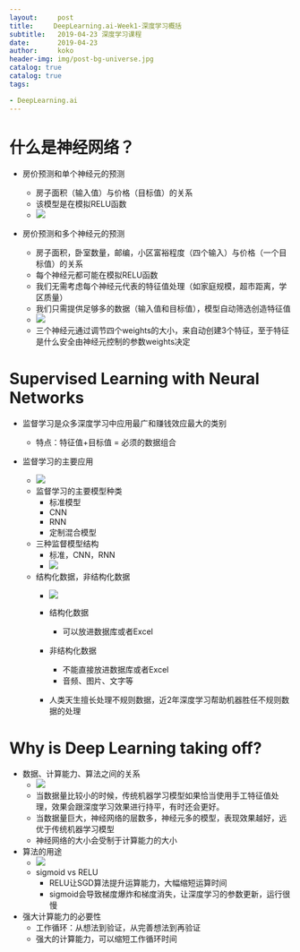 ```yaml
---
layout:     post
title:     DeepLearning.ai-Week1-深度学习概括
subtitle:   2019-04-23 深度学习课程
date:       2019-04-23
author:     koko
header-img: img/post-bg-universe.jpg
catalog: true
catalog: true
tags:

- DeepLearning.ai
---
```


# 什么是神经网络？

- 房价预测和单个神经元的预测
	- 房子面积（输入值）与价格（目标值）的关系
	- 该模型是在模拟RELU函数
	- ![](https://ws4.sinaimg.cn/large/006tNc79ly1g2ccjh1m5gj31d60r0ad5.jpg) 

- 房价预测和多个神经元的预测
	- 房子面积，卧室数量，邮编，小区富裕程度（四个输入）与价格（一个目标值）的关系
	- 每个神经元都可能在模拟RELU函数
	- 我们无需考虑每个神经元代表的特征值处理（如家庭规模，超市距离，学区质量）
	- 我们只需提供足够多的数据（输入值和目标值），模型自动筛选创造特征值
	- ![](https://ws1.sinaimg.cn/large/006tNc79ly1g2ccoe6t2oj31820naq66.jpg)
	- 三个神经元通过调节四个weights的大小，来自动创建3个特征，至于特征是什么安全由神经元控制的参数weights决定 

# Supervised Learning with Neural Networks

- 监督学习是众多深度学习中应用最广和赚钱效应最大的类别

  - 特点：特征值+目标值 = 必须的数据组合

- 监督学习的主要应用

  - ![](https://ws3.sinaimg.cn/large/006tNc79ly1g2cdicp18dj31260gyac7.jpg)
  - 监督学习的主要模型种类
    - 标准模型
    - CNN
    - RNN
    - 定制混合模型
  - 三种监督模型结构
    - 标准，CNN，RNN
    - ![](https://ws4.sinaimg.cn/large/006tNc79ly1g2cdkswybzj31nq0li432.jpg)
  - 结构化数据，非结构化数据
    - ![](https://ws1.sinaimg.cn/large/006tNc79ly1g2cdle7kdnj31n40re0z1.jpg)

  	- 结构化数据
  	  - 可以放进数据库或者Excel
  	- 非结构化数据
  	  - 不能直接放进数据库或者Excel
  	  - 音频、图片、文字等
  	- 人类天生擅长处理不规则数据，近2年深度学习帮助机器胜任不规则数据的处理

# Why is Deep Learning taking off?

- 数据、计算能力、算法之间的关系
  - ![](https://ws3.sinaimg.cn/large/006tNc79ly1g2ce35ju8jj31ks0towjc.jpg)
  - 当数据量比较小的时候，传统机器学习模型如果恰当使用手工特征值处理，效果会跟深度学习效果进行持平，有时还会更好。
  - 当数据量巨大，神经网络的层数多，神经元多的模型，表现效果越好，远优于传统机器学习模型
  - 神经网络的大小会受制于计算能力的大小
- 算法的用途
  - ![](https://ws1.sinaimg.cn/large/006tNc79ly1g2ce8uwdu3j31jm0nw77h.jpg)
  - sigmoid vs RELU
    - RELU让SGD算法提升运算能力，大幅缩短运算时间
    - sigmoid会导致梯度爆炸和梯度消失，让深度学习的参数更新，运行很慢
- 强大计算能力的必要性
  - 工作循环：从想法到验证，从完善想法到再验证
  - 强大的计算能力，可以缩短工作循环时间